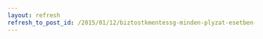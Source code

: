 ```yaml
---
layout: refresh
refresh_to_post_id: /2015/01/12/biztostkmentessg-minden-plyzat-esetben-2015-janur-1-tl
---
```

